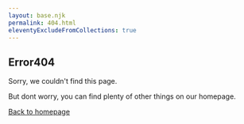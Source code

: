 ```yaml
---
layout: base.njk
permalink: 404.html
eleventyExcludeFromCollections: true
---
```


<section class="flex items-center h-full p-16 dark:bg-gray-900 dark:text-gray-100">
	<div class="container flex flex-col items-center justify-center px-5 mx-auto my-8">
		<div class="max-w-md text-center">
			<h2 class="mb-8 font-extrabold text-9xl dark:text-gray-600">
				<span class="sr-only">Error</span>404
			</h2>
			<p class="text-2xl font-semibold md:text-3xl">Sorry, we couldn't find this page.</p>
			<p class="mt-4 mb-8 dark:text-gray-400">But dont worry, you can find plenty of other things on our homepage.</p>
			<a rel="noopener noreferrer" href="/" class="px-8 py-3 font-semibold rounded dark:bg-violet-400 dark:text-gray-900">Back to homepage</a>
		</div>
	</div>
</section>
